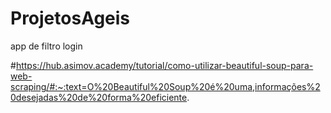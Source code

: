 # ProjetosAgeis
app de filtro login


#https://hub.asimov.academy/tutorial/como-utilizar-beautiful-soup-para-web-scraping/#:~:text=O%20Beautiful%20Soup%20é%20uma,informações%20desejadas%20de%20forma%20eficiente.

